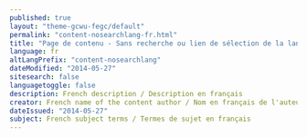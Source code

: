 ```yaml
---
published: true
layout: "theme-gcwu-fegc/default"
permalink: "content-nosearchlang-fr.html"
title: "Page de contenu - Sans recherche ou lien de sélection de la langue - Thème de la facilité d’emploi Web du gouvernement du Canada"
language: fr
altLangPrefix: "content-nosearchlang"
dateModified: "2014-05-27"
sitesearch: false
languagetoggle: false
description: French description / Description en français
creator: French name of the content author / Nom en français de l'auteur du contenu
dateIssued: "2014-05-27"
subject: French subject terms / Termes de sujet en français
---
```


